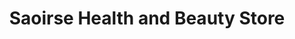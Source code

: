 ---
title: "Saoirse Health and Beauty Store"
url: /dublin/saoirse-health-and-beauty-store/
shop: beauty
---